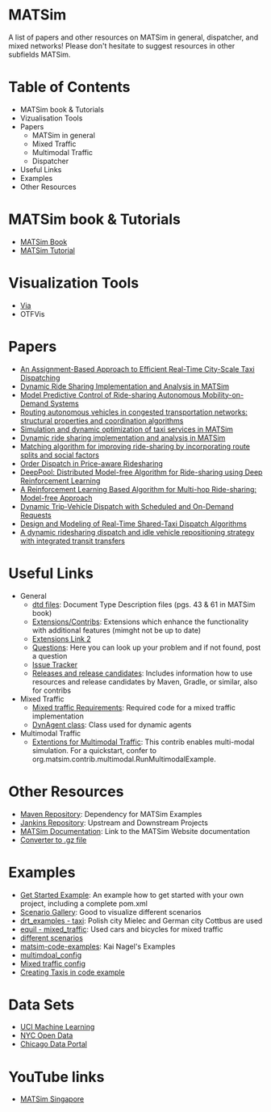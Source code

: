 # MATSim 

A list of papers and other resources on MATSim in general, dispatcher, and mixed networks! Please don't hesitate to suggest resources in other subfields MATSim.

# Table of Contents
- MATSim book & Tutorials
- Vizualisation Tools
- Papers
  - MATSim in general
  - Mixed Traffic
  - Multimodal Traffic
  - Dispatcher
- Useful Links
- Examples
- Other Resources

# MATSim book & Tutorials
  - [MATSim Book](https://www.matsim.org/the-book)
  - [MATSim Tutorial](https://www.simunto.com/matsim/tutorials/eifer2019/)
# Visualization Tools
  - [Via](https://www.simunto.com/via/)
  - OTFVis
# Papers
  - [An Assignment-Based Approach to Efficient Real-Time City-Scale Taxi Dispatching](https://svn.vsp.tu-berlin.de/repos/public-svn/publications/vspwp/2016/16-12/IEEE_IS_taxi_simulation_hires.pdf)
  - [Dynamic Ride Sharing Implementation and Analysis in MATSim](https://transp-or.epfl.ch/heart/2017/abstracts/hEART2017_paper_130.pdf)
  - [Model Predictive Control of Ride-sharing Autonomous Mobility-on-Demand Systems](http://asl.stanford.edu/wp-content/papercite-data/pdf/Tsao.ea.ICRA19.pdf)
  - [Routing autonomous vehicles in congested transportation networks: structural properties and coordination algorithms](http://asl.stanford.edu/wp-content/papercite-data/pdf/Rossi.Zhang.Hindy.Pavone.AURO17.pdf)
  - [Simulation and dynamic optimization of taxi services in MATSim](https://pdfs.semanticscholar.org/92df/69a3da030f1b9b1ecd16a032b28d014ab755.pdf)
  - [Dynamic ride sharing implementation and analysis in MATSim](https://www.research-collection.ethz.ch/bitstream/handle/20.500.11850/183727/ab1285.pdf)
  - [Matching algorithm for improving ride-sharing by incorporating route splits and social factors](https://journals.plos.org/plosone/article?id=10.1371/journal.pone.0229674)
  - [Order Dispatch in Price-aware Ridesharing](http://www.vldb.org/pvldb/vol11/p853-zheng.pdf)
  - [DeepPool: Distributed Model-free Algorithm for Ride-sharing using Deep Reinforcement Learning](https://arxiv.org/pdf/1903.03882.pdf)
  - [A Reinforcement Learning Based Algorithm for Multi-hop Ride-sharing: Model-free Approach](https://ml4ad.github.io/files/papers/A%20Reinforcement%20Learning%20Based%20Algorithm%20for%20Multi-hop%20Ride-sharing:%20Model-free%20Approach.pdf)
  - [Dynamic Trip-Vehicle Dispatch with Scheduled and On-Demand Requests](http://auai.org/uai2019/proceedings/papers/78.pdf)
  - [Design and Modeling of Real-Time Shared-Taxi Dispatch Algorithms](https://pdfs.semanticscholar.org/65a1/9bf678e034a9987a5ba9b17c1561afa0c7b8.pdf)
  - [A dynamic ridesharing dispatch and idle vehicle repositioning strategy with integrated transit transfers](https://www.sciencedirect.com/science/article/pii/S1366554518314790)

# Useful Links
  - General
    - [dtd files](http://www.matsim.org/files/dtd/): Document Type Description files (pgs. 43 & 61 in MATSim book)
    - [Extensions/Contribs](https://github.com/matsim-org/matsim-libs/tree/master/contribs): Extensions which enhance the functionality with additional features (mimght not be up to date)
    - [Extensions Link 2](https://github.com/matsim-org/matsim-libs/blob/master/contribs/README.md)
    - [Questions](https://github.com/matsim-org/matsim-code-examples/issues?q=is:issue): Here you can look up your problem and if not found, post a question
    - [Issue Tracker](https://matsim.atlassian.net/projects/MATSIM/issues/MATSIM-174?filter=allopenissues&orderby=priority%20DESC)
    - [Releases and release candidates](https://bintray.com/matsim/matsim/): Includes information how to use resources and release candidates by Maven, Gradle, or similar, also for contribs
  - Mixed Traffic
    - [Mixed traffic Requirements](https://matsim.atlassian.net/wiki/spaces/MATPUB/pages/84246576/Mixed+traffic): Required code for a mixed traffic implementation
    - [DynAgent class](https://www.matsim.org/apidocs/dvrp/12.0/org/matsim/contrib/dynagent/package-summary.html): Class used for dynamic agents
  - Multimodal Traffic
    - [Extentions for Multimodal Traffic](https://github.com/matsim-org/matsim-libs/tree/master/contribs/multimodal): This contrib enables multi-modal simulation. For a quickstart, confer to org.matsim.contrib.multimodal.RunMultimodalExample.
    
# Other Resources
  - [Maven Repository](https://mvnrepository.com/artifact/org.matsim/matsim-examples/12.0-2019w45-SBB): Dependency for MATSim Examples
  - [Jankins Repository](http://ci.matsim.org:8080/): Upstream and Downstream Projects
  - [MATSim Documentation](https://www.matsim.org/gallery/): Link to the MATSim Website documentation
  - [Converter to .gz file](https://online-converting.com/archives/convert-to-gzip/)

# Examples
  - [Get Started Example](https://github.com/matsim-org/matsim-example-project): An example how to get started with your own project, including a complete pom.xml
  - [Scenario Gallery](https://www.matsim.org/gallery/): Good to visualize different scenarios
  - [drt_examples - taxi](https://github.com/matsim-org/matsim-maas): Polish city Mielec and German city Cottbus are used
  - [equil - mixed_traffic](https://github.com/matsim-org/matsim-libs/tree/master/examples/scenarios/equil-mixedTraffic): Used cars and bicycles for mixed traffic
  - [different scenarios](https://github.com/matsim-org/matsim-libs/tree/master/examples/scenarios)
  - [matsim-code-examples](https://github.com/matsim-org/matsim-code-examples): Kai Nagel's Examples
  - [multimdoal_config](https://github.com/matsim-org/matsim-libs/blob/master/contribs/multimodal/src/test/resources/test/input/org/matsim/contrib/multimodal/MultiModalControlerListenerTest/config_berlin_multimodal.xml)
  - [Mixed traffic config](https://github.com/matsim-org/matsim-libs/blob/master/examples/scenarios/equil-mixedTraffic/config-with-mode-vehicles.xml)
  - [Creating Taxis in code example](https://github.com/matsim-org/matsim-libs/blob/master/contribs/av/src/main/java/org/matsim/contrib/av/robotaxi/vehicles/CreateTaxiVehicles.java)

# Data Sets
  - [UCI Machine Learning](https://archive.ics.uci.edu/ml/index.php)
  - [NYC Open Data](https://opendata.cityofnewyork.us/)
  - [Chicago Data Portal](https://data.cityofchicago.org/)
# YouTube links
  - [MATSim Singapore](https://www.youtube.com/watch?v=_N6Z1_yWQf4)
  
  
